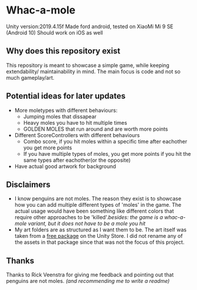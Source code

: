 # Whac-a-mole

Unity version:2019.4.15f
Made ford android, tested on XiaoMi Mi 9 SE (Android 10)
Should work on iOS as well


## Why does this repository exist
This repository is meant to showcase a simple game, while keeping extendability/ maintainability in mind. The main focus is code and not so much gameplay/art.


## Potential ideas for later updates
* More moletypes with different behaviours:
  * Jumping moles that dissapear
  * Heavy moles you have to hit multiple times
  * GOLDEN MOLES that run around and are worth more points
* Different ScoreControllers with different behaviours
  * Combo score, if you hit moles within a specific time after eachother you get more points
  * If you have multiple types of moles, you get more points if you hit the same types after eachother(or the opposite)
* Have actual good artwork for background


## Disclaimers
* I know penguins are not moles. The reason they exist is to showcase how you can add multiple different types of 'moles' in the game. The actual usage would have been something like different colors that require other approaches to be 'killed'._besides: the game is a whac-a-mole variant, but it does not have to be a mole you hit_
* My art folders are as structured as I want them to be. The art itself was taken from a [free package](https://assetstore.unity.com/packages/3d/characters/animals/lovely-animals-pack-92629) on the Unity Store. I did not rename any of the assets in that package since that was not the focus of this project.


## Thanks
Thanks to Rick Veenstra for giving me feedback and pointing out that penguins are not moles. _(and recommending me to write a readme)_

 